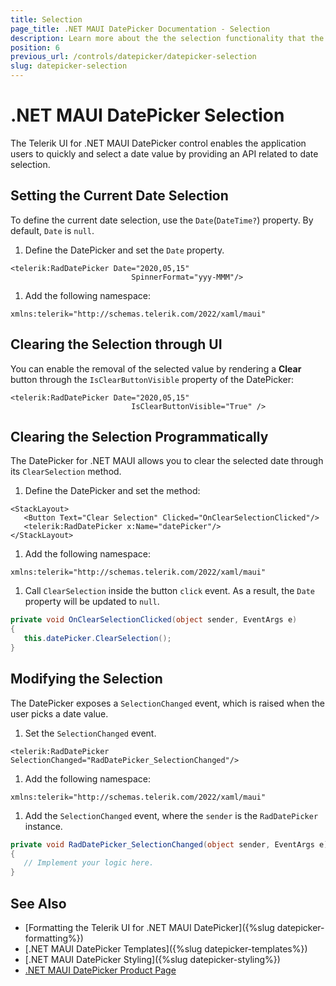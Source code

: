 ```yaml
---
title: Selection
page_title: .NET MAUI DatePicker Documentation - Selection
description: Learn more about the the selection functionality that the Telerik UI for .NET MAUI DatePicker control provides.
position: 6
previous_url: /controls/datepicker/datepicker-selection
slug: datepicker-selection
---
```


# .NET MAUI DatePicker Selection

The Telerik UI for .NET MAUI DatePicker control enables the application users to quickly and select a date value by providing an API related to date selection.

## Setting the Current Date Selection

To define the current date selection, use the `Date`(`DateTime?`) property. By default, `Date` is `null`.

1. Define the DatePicker and set the `Date` property.

 ```XAML
<telerik:RadDatePicker Date="2020,05,15"
                            SpinnerFormat="yyy-MMM"/>
 ```

1. Add the following namespace:

 ```XAML
xmlns:telerik="http://schemas.telerik.com/2022/xaml/maui"
 ```

## Clearing the Selection through UI

You can enable the removal of the selected value by rendering a **Clear** button through the `IsClearButtonVisible` property of the DatePicker:

 ```XAML
<telerik:RadDatePicker Date="2020,05,15"
                            IsClearButtonVisible="True" />
 ```

## Clearing the Selection Programmatically

The DatePicker for .NET MAUI allows you to clear the selected date through its `ClearSelection` method.

1. Define the DatePicker and set the method:

 ```XAML
<StackLayout>
    <Button Text="Clear Selection" Clicked="OnClearSelectionClicked"/>
    <telerik:RadDatePicker x:Name="datePicker"/>
</StackLayout>
 ```

1. Add the following namespace:

 ```XAML
xmlns:telerik="http://schemas.telerik.com/2022/xaml/maui"
 ```

1. Call `ClearSelection` inside the button `click` event. As a result, the `Date` property will be updated to `null`.

 ```C#
private void OnClearSelectionClicked(object sender, EventArgs e)
{
    this.datePicker.ClearSelection();
}
 ```

## Modifying the Selection

The DatePicker exposes a `SelectionChanged` event, which is raised when the user picks a date value.

1. Set the `SelectionChanged` event.

 ```XAML
<telerik:RadDatePicker SelectionChanged="RadDatePicker_SelectionChanged"/>
 ```

1. Add the following namespace:

 ```XAML
xmlns:telerik="http://schemas.telerik.com/2022/xaml/maui"
 ```

1. Add the `SelectionChanged` event, where the `sender` is the `RadDatePicker` instance.

 ```C#
private void RadDatePicker_SelectionChanged(object sender, EventArgs e)
{
	// Implement your logic here.
}
 ```

## See Also

- [Formatting the Telerik UI for .NET MAUI DatePicker]({%slug datepicker-formatting%})
- [.NET MAUI DatePicker Templates]({%slug datepicker-templates%})
- [.NET MAUI DatePicker Styling]({%slug datepicker-styling%})
- [.NET MAUI DatePicker Product Page](https://www.telerik.com/maui-ui/datepicker)
